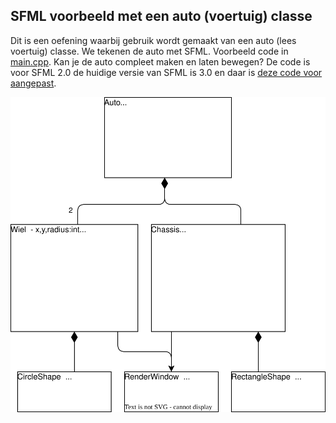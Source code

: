 ## SFML voorbeeld met een auto (voertuig) classe

Dit is een oefening waarbij gebruik wordt gemaakt van een auto (lees voertuig) classe. We tekenen de auto met SFML. Voorbeeld code in [main.cpp](./main.cpp). Kan je de auto compleet maken en laten bewegen? De code is voor SFML 2.0 de huidige versie van SFML is 3.0 en daar is [deze code voor aangepast](./auto_new/main.cpp).

![class diagram](../sfml_auto_test/images/drawio_uml_class_diagram.svg)